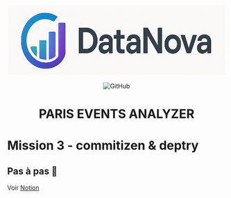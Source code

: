 
<div align="center">

<img src="images/datanova-logo.png" alt="logo" width="500" height="160">



![GitHub](https://img.shields.io/github/license/CAprogs/paris-events-analyzer?color=blue)


# PARIS EVENTS ANALYZER

</div>

# Mission 3 - commitizen & deptry

## Pas à pas 🐢

Voir [Notion](https://tough-cyclone-37b.notion.site/Mission-3-commitizen-deptry-20ac1cee419a8033aed1e15a5b207d9f)
